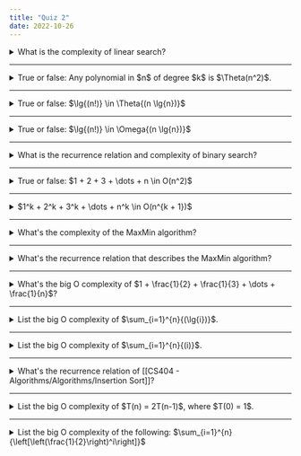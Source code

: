 ```yaml
---
title: "Quiz 2"
date: 2022-10-26
---
```


<details>
<summary>What is the complexity of linear search?</summary>

> The recurrence relation of linear search is $T(n) = T(n - 1) + 1$.
> 
> This is basically just iteration - at each step, you just have a constant-time - $\Theta(1)$ - comparison.
> $$T(n) \in \Theta(n)$$

</details>

<hr>

<details> <summary>True or false: Any polynomial in $n$ of degree $k$ is $\Theta(n^2)$.</summary>

> False, it's actually in $\Theta(n^k)$.
> 
> A good way to think about this problem is envisioning a polynomial like the following:
> $$3n^5 + n^4 + \dots + 1$$
> This is obviously in $\Theta(n^5)$, not $\Theta(n^2)$.
> 
> For a more rigorous proof, see [[CS404 - Algorithms/Math/Proofs#Any polynomial in $n$ of degree $k$ is $ Theta(n k)$.|here]].
</details>

<hr>

<details>
<summary>True or false: $\lg{(n!)} \in \Theta{(n \lg{n})}$</summary>

> True, see [[CS404 - Algorithms/Math/Proofs#lg{(n!)} in Theta(n lg{n})|here]] for proof.

</details>

<hr>

<details>
<summary>True or false: $\lg{(n!)} \in \Omega{(n \lg{n})}$</summary>

> True by way of the above answer:
> $$\lg{(n!)} \in \Theta{(n \lg{n})}$$
> Proof [[CS404 - Algorithms/Math/Proofs#lg{(n!)} in Theta(n lg{n})|here]] if you're not convinced.

</details>

<hr>

<details><summary>What is the recurrence relation and complexity of binary search?</summary>

> This is relatively easy to memorize, but you can use the [[CS404 - Algorithms/Divide and Conquer/Master Theorem]] to verify if you like.
> 
> $$\begin{align*}
T(n) &= T\left(\frac{n}{2}\right) + 1\\
T(n) &\in O(\lg{n})
\end{align*}$$

</details>

<hr>

<details>
<summary>True or false: $1 + 2 + 3 + \dots + n \in O(n^2)$</summary>

> True.
> 
> $$1 + 2 + 3 + \dots + n = \frac{n(n+1)}{2} \in \Theta(n^2)$$
> 
> Since the sum is in $\Theta(n^2)$, it's also in $O(n^2)$.

</details>

<hr>

<details>
<summary>$1^k + 2^k + 3^k + \dots + n^k \in O(n^{k + 1})$</summary>

> True, see [[CS404 - Algorithms/Math/Proofs#$1 k + 2 k + 3 k + dots + n k in O(n {k + 1})$|here]] for proof.

</details>

<hr>

<details>
<summary>What's the complexity of the MaxMin algorithm?</summary>

> This is described better in the textbook, but the idea behind the algorithm is to iterate through an array *once*, making two comparisons against the current max/min at each stage for a total of $2n-2$ comparisons in the basic version.
> 
> $$T(n) \in O(n)$$

</details>

<hr>

<details>
<summary>What's the recurrence relation that describes the MaxMin algorithm?</summary>

> $$T(n) = 2T\left(\frac{n}{2}\right) + 2$$
> 
> I don't remember covering a recursive version of this algorithm, but the shape of the above relation is pretty much in line with the "linear + 2 comparisons" idea above.

</details>

<hr>

<details>
<summary>What's the big O complexity of $1 + \frac{1}{2} + \frac{1}{3} + \dots + \frac{1}{n}$?</summary>

> I'm not sure this is a totally rigorous explanation, but I estimated it like this:
> 
> $$\sum_{i=1}^n{\frac{1}{i}} \approx \int_1^n{\frac{1}{x}} \mathrm{dx} = \lg{n} + c$$
> 
> which would give $O(\lg{n})$.
> 
> More rigorously, this is a partial sum of the [Harmonic series](https://en.wikipedia.org/wiki/Harmonic_series_(mathematics)). We can describe the $n^{th}$ Harmonic number (the partial sum of the series at some $n$) like this:
> $$H_n = \ln{n} + \gamma + \frac{1}{2n} - \epsilon_n$$
> * $\gamma$ (gamma) is a constant.
> * $\frac{1}{2n}$ grows to 0.
> * $0 \leq \epsilon_n \leq \frac{1}{8n^2}$, which also grows to 0.
> 
> That means $\ln{n}$ defines the growth rate. Changing the base back to 2 and picking $n_0$ and $c$ to prove this is $O(\lg{n})$ and $\Omega(\lg{n})$ (and therefore also $\Theta(\lg{n})$) should be straightforward.

</details>

<hr>

<details><summary>List the big O complexity of $\sum_{i=1}^{n}{(\lg{i})}$.</summary>

> $O(n \lg n)$
> 
> I haven't taken the time to write out either proof yet, but I think this is just the $\lg{(n!)}$ problem in disguise.

</details>

<hr>

<details>
<summary>List the big O complexity of $\sum_{i=1}^{n}{(i)}$.</summary>


> This is just the Euler sum.
> $$\frac{n(n+1)}{2} \in O(n^2)$$
</details>

<hr>

<details>
<summary>What's the recurrence relation of [[CS404 - Algorithms/Algorithms/Insertion Sort]]?</summary>

> $$T(n) = T(n - 1) + n$$
> 
> This is *slightly* different in the notes, given as $T(n) = T(n - 1) + (n - 1)$. That's not meaningful for the overall complexity of $O(n^2)$.

</details>

<hr>

<details>
<summary>List the big O complexity of $T(n) = 2T(n-1)$, where $T(0) = 1$.</summary>

> I envisioned this as a binary tree where $T(0)$ was the root. That'd give $T(n)$ describe the total number of nodes present *up to and including* level $n$. Since a binary tree of height $h$ can have a maximum of $2^h - 1$ nodes, this would fall on the order of $O(2^n)$.
>
> $$T(n) \in O(2^n)$$

</details>

<hr>

<details>
<summary>List the big O complexity of the following: $\sum_{i=1}^{n}{\left[\left(\frac{1}{2}\right)^i\right]}$</summary>

> There are a few different ways to approach this. The one I like best is multiplying the whole series by 2 and rearranging things.
> $$
	\begin{align*}
			s_n &= \frac{1}{2} + \frac{1}{4} + \frac{1}{8} + \dots + \frac{1}{2^n}\\\\
			2s_n &= \frac{2}{2} + \frac{2}{4} + \frac{2}{8} + \dots + \frac{2}{2^n}\\\\
			&= 1 + \left[ \frac{1}{2} + \frac{1}{4} + \frac{1}{8} + \dots + \frac{1}{2^{n-1}}\right]\\\\
	\end{align*}
	$$
> Notice how that last term is just $s_n$ minus the last term, so...
> $$
	\begin{align*}
		2s_n &= 1 + \left[ s_n - \frac{1}{2^n} \right]\\\\
		s_n &= 1 - \frac{1}{2^n}
	\end{align*}
	$$
> As $n$ goes to infinity, $\frac{1}{2^n} \sim 0$, so our overall complexity trends towards 1 as $n$ gets larger. Since that's a constant, the overall complexity is $\Theta(1)$!
</details>